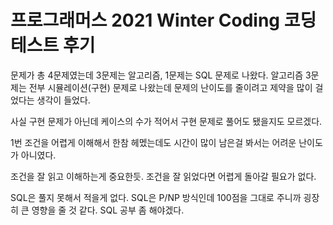 # 프로그래머스 2021 Winter Coding 코딩테스트 후기
문제가 총 4문제였는데 3문제는 알고리즘, 1문제는 SQL 문제로 나왔다.
알고리즘 3문제는 전부 시뮬레이션(구현) 문제로 나왔는데 문제의 난이도를 줄이려고 제약을 많이 걸었다는 생각이 들었다. 

사실 구현 문제가 아닌데 케이스의 수가 적어서 구현 문제로 풀어도 됐을지도 모르겠다.

1번 조건을 어렵게 이해해서 한참 헤멨는데도 시간이 많이 남은걸 봐서는 어려운 난이도가 아니였다.

조건을 잘 읽고 이해하는게 중요한듯. 조건을 잘 읽었다면 어렵게 돌아갈 필요가 없다.

SQL은 풀지 못해서 적을게 없다. SQL은 P/NP 방식인데 100점을 그대로 주니까 굉장히 큰 영향을 줄 것 같다. SQL 공부 좀 해야겠다.